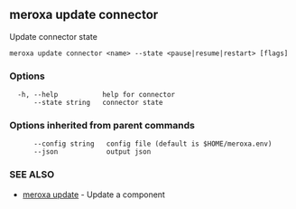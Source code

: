 ## meroxa update connector

Update connector state

```
meroxa update connector <name> --state <pause|resume|restart> [flags]
```

### Options

```
  -h, --help           help for connector
      --state string   connector state
```

### Options inherited from parent commands

```
      --config string   config file (default is $HOME/meroxa.env)
      --json            output json
```

### SEE ALSO

* [meroxa update](meroxa_update.md)	 - Update a component

